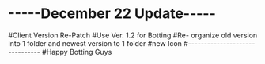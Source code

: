 # -----December 22 Update-----
#Client Version Re-Patch
#Use Ver. 1.2 for Botting
#Re- organize old version into 1 folder and newest version to 1 folder
#new Icon
#-------------------------------
#Happy Botting Guys 
 
